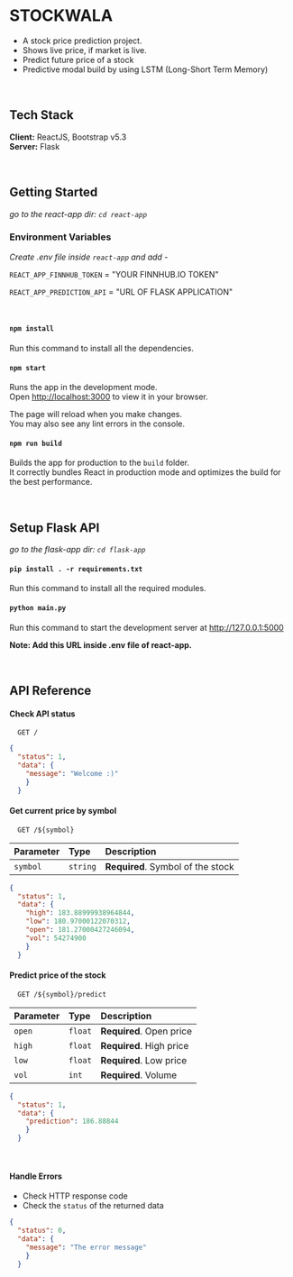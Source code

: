 # STOCKWALA

* A stock price prediction project.
* Shows live price, if market is live.
* Predict future price of a stock
* Predictive modal build by using LSTM (Long-Short Term Memory)

<br/>

## Tech Stack

**Client:** ReactJS, Bootstrap v5.3\
**Server:** Flask

<br/>

## Getting Started 

*go to the react-app dir: `cd react-app`*


### Environment Variables

*Create .env file inside `react-app` and add -*

`REACT_APP_FINNHUB_TOKEN` = "YOUR FINNHUB.IO TOKEN"

`REACT_APP_PREDICTION_API` = "URL OF FLASK APPLICATION"

<br/>

#### `npm install`
Run this command to install all the dependencies.

#### `npm start`
Runs the app in the development mode.\
Open [http://localhost:3000](http://localhost:3000) to view it in your browser.

The page will reload when you make changes.\
You may also see any lint errors in the console.

#### `npm run build`
Builds the app for production to the `build` folder.\
It correctly bundles React in production mode and optimizes the build for the best performance.

<br/>

## Setup Flask API

*go to the flask-app dir: `cd flask-app`*

#### `pip install . -r requirements.txt`
Run this command to install all the required modules.

#### `python main.py`
Run this command to start the development server at http://127.0.0.1:5000

**Note: Add this URL inside .env file of react-app.**


<br/>

## API Reference

#### Check API status

```http
  GET /
```

```json
{
  "status": 1,
  "data": {
    "message": "Welcome :)"
    }
  }
```



#### Get current price by symbol

```http
  GET /${symbol}
```

| Parameter | Type     | Description                       |
| :-------- | :------- | :-------------------------------- |
| `symbol`      | `string` | **Required**. Symbol of the stock |


```json
{
  "status": 1,
  "data": {
    "high": 183.88999938964844,
    "low": 180.97000122070312,
    "open": 181.27000427246094,
    "vol": 54274900
    }
  }
```



#### Predict price of the stock

```http
  GET /${symbol}/predict
```

| Parameter | Type     | Description                       |
| :-------- | :------- | :-------------------------------- |
| `open`      | `float` | **Required**. Open price |
| `high`      | `float` | **Required**. High price |
| `low`      | `float` | **Required**. Low price |
| `vol`      | `int` | **Required**. Volume  |


```json
{
  "status": 1,
  "data": {
    "prediction": 186.88844
    }
  }
```

<br/>

#### Handle Errors
- Check HTTP response code
- Check the `status` of the returned data 
```json
{
  "status": 0,
  "data": {
    "message": "The error message"
    }
  }
```
